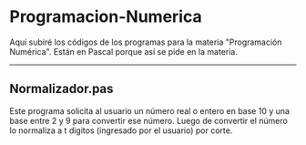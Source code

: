 Programacion-Numerica
=====================

Aquí subiré los códigos de los programas para la materia "Programación Numérica".
Están en Pascal porque así se pide en la materia.

_________________________________________________________________________________
Normalizador.pas
------------
Este programa solicita al usuario un número real o entero en base 10 y una base 
entre 2 y 9 para convertir ese número. Luego de convertir el número lo normaliza 
a t digitos (ingresado por el usuario) por corte.